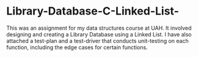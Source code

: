 # Library-Database-C-Linked-List-
This was an assignment for my data structures course at UAH. It involved designing and creating a Library Database using a Linked List. I have also attached a test-plan and a test-driver that conducts unit-testing on each function, including the edge cases for certain functions.

